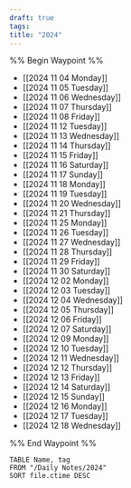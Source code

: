 ```yaml
---
draft: true
tags:
title: "2024"
---
```

%% Begin Waypoint %%
- [[2024 11 04 Monday]]
- [[2024 11 05 Tuesday]]
- [[2024 11 06 Wednesday]]
- [[2024 11 07 Thursday]]
- [[2024 11 08 Friday]]
- [[2024 11 12 Tuesday]]
- [[2024 11 13 Wednesday]]
- [[2024 11 14 Thursday]]
- [[2024 11 15 Friday]]
- [[2024 11 16 Saturday]]
- [[2024 11 17 Sunday]]
- [[2024 11 18 Monday]]
- [[2024 11 19 Tuesday]]
- [[2024 11 20 Wednesday]]
- [[2024 11 21 Thursday]]
- [[2024 11 25 Monday]]
- [[2024 11 26 Tuesday]]
- [[2024 11 27 Wednesday]]
- [[2024 11 28 Thursday]]
- [[2024 11 29 Friday]]
- [[2024 11 30 Saturday]]
- [[2024 12 02 Monday]]
- [[2024 12 03 Tuesday]]
- [[2024 12 04 Wednesday]]
- [[2024 12 05 Thursday]]
- [[2024 12 06 Friday]]
- [[2024 12 07 Saturday]]
- [[2024 12 09 Monday]]
- [[2024 12 10 Tuesday]]
- [[2024 12 11 Wednesday]]
- [[2024 12 12 Thursday]]
- [[2024 12 13 Friday]]
- [[2024 12 14 Saturday]]
- [[2024 12 15 Sunday]]
- [[2024 12 16 Monday]]
- [[2024 12 17 Tuesday]]
- [[2024 12 18 Wednesday]]

%% End Waypoint %%
```dataview
TABLE Name, tag
FROM "/Daily Notes/2024"
SORT file.ctime DESC
```
